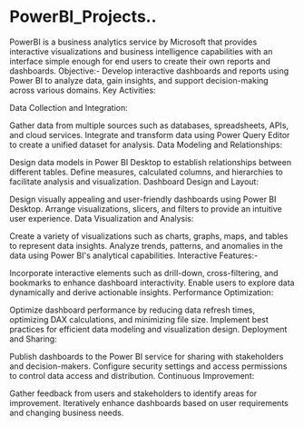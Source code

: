 # PowerBI_Projects..
PowerBI is a business analytics service by Microsoft that provides interactive visualizations and business intelligence capabilities with an interface simple enough for end users to create their own reports and dashboards.
Objective:-
Develop interactive dashboards and reports using Power BI to analyze data, gain insights, and support decision-making across various domains.
Key Activities:

Data Collection and Integration:

Gather data from multiple sources such as databases, spreadsheets, APIs, and cloud services.
Integrate and transform data using Power Query Editor to create a unified dataset for analysis.
Data Modeling and Relationships:

Design data models in Power BI Desktop to establish relationships between different tables.
Define measures, calculated columns, and hierarchies to facilitate analysis and visualization.
Dashboard Design and Layout:

Design visually appealing and user-friendly dashboards using Power BI Desktop.
Arrange visualizations, slicers, and filters to provide an intuitive user experience.
Data Visualization and Analysis:

Create a variety of visualizations such as charts, graphs, maps, and tables to represent data insights.
Analyze trends, patterns, and anomalies in the data using Power BI's analytical capabilities.
Interactive Features:-

Incorporate interactive elements such as drill-down, cross-filtering, and bookmarks to enhance dashboard interactivity.
Enable users to explore data dynamically and derive actionable insights.
Performance Optimization:

Optimize dashboard performance by reducing data refresh times, optimizing DAX calculations, and minimizing file size.
Implement best practices for efficient data modeling and visualization design.
Deployment and Sharing:

Publish dashboards to the Power BI service for sharing with stakeholders and decision-makers.
Configure security settings and access permissions to control data access and distribution.
Continuous Improvement:

Gather feedback from users and stakeholders to identify areas for improvement.
Iteratively enhance dashboards based on user requirements and changing business needs.
